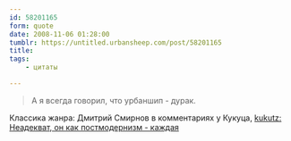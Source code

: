 ```yaml
---
id: 58201165
form: quote
date: 2008-11-06 01:28:00
tumblr: https://untitled.urbansheep.com/post/58201165
title: 
tags:
    - цитаты

---
```


<blockquote>
А я всегда говорил, что урбаншип - дурак.
</blockquote>

Классика жанра: Дмитрий Смирнов в комментариях у Кукуца, <a href="http://kukutz.livejournal.com/259299.html?thread=2381539">kukutz: Неадекват, он как постмодернизм - каждая</a>
